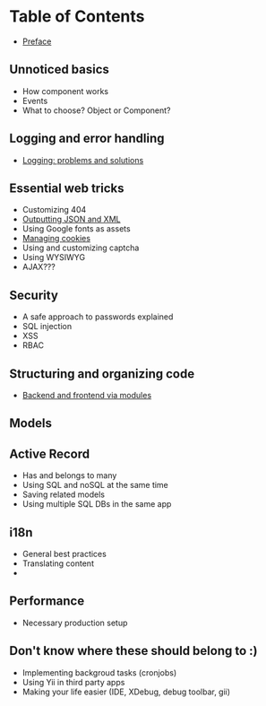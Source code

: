 Table of Contents
=================

- [Preface](preface.md)

Unnoticed basics
----------------

- How component works
- Events
- What to choose? Object or Component?

Logging and error handling
--------------------------

- [Logging: problems and solutions](logging-problems-and-solutions.md)

Essential web tricks
--------------------

- Customizing 404
- [Outputting JSON and XML](response-formats.md)
- Using Google fonts as assets
- [Managing cookies](cookies.md)
- Using and customizing captcha
- Using WYSIWYG
- AJAX???

Security
--------

- A safe approach to passwords explained
- SQL injection
- XSS
- RBAC

Structuring and organizing code
-------------------------------

- [Backend and frontend via modules](structure-backend-frontend-modules,md)

Models
------


Active Record
-------------

- Has and belongs to many
- Using SQL and noSQL at the same time
- Saving related models
- Using multiple SQL DBs in the same app


i18n
----

- General best practices
- Translating content
-


Performance
-----------

- Necessary production setup

Don't know where these should belong to :)
------------------------------------------

- Implementing backgroud tasks (cronjobs)
- Using Yii in third party apps
- Making your life easier (IDE, XDebug, debug toolbar, gii)
